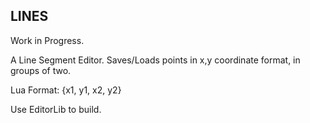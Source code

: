 LINES
-----

Work in Progress.

A Line Segment Editor. Saves/Loads points in x,y coordinate format, in groups of two. 

Lua Format: {x1, y1, x2, y2}

Use EditorLib to build.
